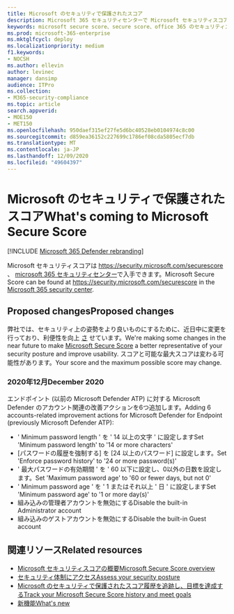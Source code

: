 ```yaml
---
title: Microsoft のセキュリティで保護されたスコア
description: Microsoft 365 セキュリティセンターで Microsoft セキュリティスコアに追加された新しい変更内容について説明します。
keywords: microsoft secure score、secure score、office 365 のセキュリティスコア、microsoft セキュリティスコア、microsoft 365 セキュリティセンター、改善アクション
ms.prod: microsoft-365-enterprise
ms.mktglfcycl: deploy
ms.localizationpriority: medium
f1.keywords:
- NOCSH
ms.author: ellevin
author: levinec
manager: dansimp
audience: ITPro
ms.collection:
- M365-security-compliance
ms.topic: article
search.appverid:
- MOE150
- MET150
ms.openlocfilehash: 950daef315ef27fe5d6bc40528eb0104974c8c00
ms.sourcegitcommit: d859ea36152c227699c1786ef08cda5805ecf7db
ms.translationtype: MT
ms.contentlocale: ja-JP
ms.lasthandoff: 12/09/2020
ms.locfileid: "49604397"
---
```

# <a name="whats-coming-to-microsoft-secure-score"></a><span data-ttu-id="6356a-104">Microsoft のセキュリティで保護されたスコア</span><span class="sxs-lookup"><span data-stu-id="6356a-104">What's coming to Microsoft Secure Score</span></span>

[!INCLUDE [Microsoft 365 Defender rebranding](../includes/microsoft-defender.md)]

<span data-ttu-id="6356a-105">Microsoft セキュリティスコアは https://security.microsoft.com/securescore 、 [microsoft 365 セキュリティセンター](overview-security-center.md)で入手できます。</span><span class="sxs-lookup"><span data-stu-id="6356a-105">Microsoft Secure Score can be found at https://security.microsoft.com/securescore in the [Microsoft 365 security center](overview-security-center.md).</span></span>

## <a name="proposed-changes"></a><span data-ttu-id="6356a-106">Proposed changes</span><span class="sxs-lookup"><span data-stu-id="6356a-106">Proposed changes</span></span>

<span data-ttu-id="6356a-107">弊社では、セキュリティ上の姿勢をより良いものにするために、近日中に変更を行っており、利便性を向上 [さ](microsoft-secure-score.md) せています。</span><span class="sxs-lookup"><span data-stu-id="6356a-107">We're making some changes in the near future to make [Microsoft Secure Score](microsoft-secure-score.md) a better representative of your security posture and improve usability.</span></span> <span data-ttu-id="6356a-108">スコアと可能な最大スコアは変わる可能性があります。</span><span class="sxs-lookup"><span data-stu-id="6356a-108">Your score and the maximum possible score may change.</span></span>

### <a name="december-2020"></a><span data-ttu-id="6356a-109">2020年12月</span><span class="sxs-lookup"><span data-stu-id="6356a-109">December 2020</span></span>

<span data-ttu-id="6356a-110">エンドポイント (以前の Microsoft Defender ATP) に対する Microsoft Defender のアカウント関連の改善アクションを6つ追加します。</span><span class="sxs-lookup"><span data-stu-id="6356a-110">Adding 6 accounts-related improvement actions for Microsoft Defender for Endpoint (previously Microsoft Defender ATP):</span></span>

- <span data-ttu-id="6356a-111">' Minimum password length ' を ' 14 以上の文字 ' に設定します</span><span class="sxs-lookup"><span data-stu-id="6356a-111">Set 'Minimum password length' to '14 or more characters'</span></span>
- <span data-ttu-id="6356a-112">[パスワードの履歴を強制する] を [24 以上のパスワード] に設定します。</span><span class="sxs-lookup"><span data-stu-id="6356a-112">Set 'Enforce password history' to '24 or more password(s)'</span></span>
- <span data-ttu-id="6356a-113">' 最大パスワードの有効期間 ' を ' 60 以下に設定し、0以外の日数を設定します。</span><span class="sxs-lookup"><span data-stu-id="6356a-113">Set 'Maximum password age' to '60 or fewer days, but not 0'</span></span>
- <span data-ttu-id="6356a-114">' Minimum password age ' を ' 1 またはそれ以上 ' 日 ' に設定します</span><span class="sxs-lookup"><span data-stu-id="6356a-114">Set 'Minimum password age' to '1 or more day(s)'</span></span>
- <span data-ttu-id="6356a-115">組み込みの管理者アカウントを無効にする</span><span class="sxs-lookup"><span data-stu-id="6356a-115">Disable the built-in Administrator account</span></span>
- <span data-ttu-id="6356a-116">組み込みのゲストアカウントを無効にする</span><span class="sxs-lookup"><span data-stu-id="6356a-116">Disable the built-in Guest account</span></span>

## <a name="related-resources"></a><span data-ttu-id="6356a-117">関連リソース</span><span class="sxs-lookup"><span data-stu-id="6356a-117">Related resources</span></span>

- [<span data-ttu-id="6356a-118">Microsoft セキュリティスコアの概要</span><span class="sxs-lookup"><span data-stu-id="6356a-118">Microsoft Secure Score overview</span></span>](microsoft-secure-score.md)
- [<span data-ttu-id="6356a-119">セキュリティ体制にアクセス</span><span class="sxs-lookup"><span data-stu-id="6356a-119">Assess your security posture</span></span>](microsoft-secure-score-improvement-actions.md)
- [<span data-ttu-id="6356a-120">Microsoft のセキュリティで保護されたスコア履歴を追跡し、目標を達成する</span><span class="sxs-lookup"><span data-stu-id="6356a-120">Track your Microsoft Secure Score history and meet goals</span></span>](microsoft-secure-score-history-metrics-trends.md)
- [<span data-ttu-id="6356a-121">新機能</span><span class="sxs-lookup"><span data-stu-id="6356a-121">What's new</span></span>](microsoft-secure-score-whats-new.md)
